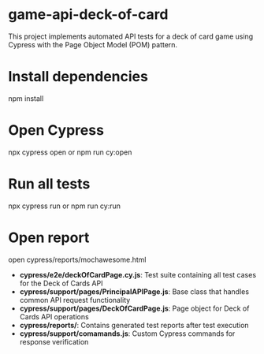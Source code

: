 # game-api-deck-of-card
This project implements automated API tests for a deck of card game using Cypress with the Page Object Model (POM) pattern.

# Install dependencies
npm install

# Open Cypress
npx cypress open  or npm run cy:open

# Run all tests
npx cypress run  or npm run cy:run

# Open report
open cypress/reports/mochawesome.html

- **cypress/e2e/deckOfCardPage.cy.js**: Test suite containing all test cases for the Deck of Cards API
- **cypress/support/pages/PrincipalAPIPage.js**: Base class that handles common API request functionality
- **cypress/support/pages/DeckOfCardPage.js**: Page object for Deck of Cards API operations
- **cypress/reports/**: Contains generated test reports after test execution
- **cypress/support/comamands.js**: Custom Cypress commands for response verification
